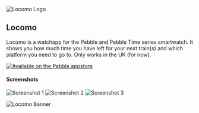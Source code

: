 ![Locomo Logo][logo]

## Locomo

Locomo is a watchapp for the Pebble and Pebble Time series smartwatch. It shows you how much time you have left for your next train(s) and which platform you need to go to.
Only works in the UK (for now).

[![Available on the Pebble appstore][badge]][appstore]

#### Screenshots
![Screenshot 1][screen1]
![Screenshot 2][screen2]
![Screenshot 3][screen3]

![Locomo Banner][banner]

[banner]: https://raw.githubusercontent.com/yoziru-desu/locomo-pebble/locomo-c-v2/marketing/banner/banner-time-steel.png
[badge]: http://pblweb.com/badge/5738e66eeae0b2ef05000024/orange/medium
[appstore]: https://apps.getpebble.com/en_US/application/5738e66eeae0b2ef05000024
[logo]: https://raw.githubusercontent.com/yoziru-desu/locomo-pebble/master/marketing/logo/logo-large.png

[screen1]: https://raw.githubusercontent.com/yoziru-desu/locomo-pebble/master/marketing/screenshots/aplite_5.png

[screen2]: https://raw.githubusercontent.com/yoziru-desu/locomo-pebble/master/marketing/screenshots/basalt_2.png

[screen3]: https://raw.githubusercontent.com/yoziru-desu/locomo-pebble/master/marketing/screenshots/chalk_3.png
